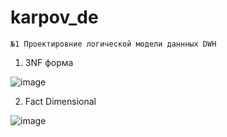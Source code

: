 # karpov_de

`№1 Проектировние логической модели даннных DWH`

1. 3NF форма

![image](https://github.com/ZhDmitriy/karpov_de/assets/141666797/ff39d63d-fc6f-45dc-a12e-d88e8db8132a)

2. Fact Dimensional

![image](https://github.com/ZhDmitriy/karpov_de/assets/141666797/892ed62d-fb5d-430c-b682-41d9efa441c1)
